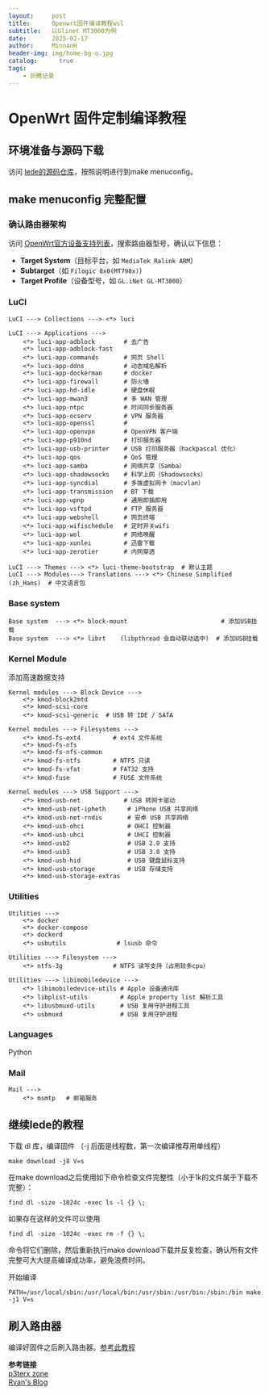 ```yaml
---
layout:     post
title:      Openwrt固件编译教程wsl
subtitle:   以Glinet MT3000为例
date:       2025-02-17
author:     MinnanH
header-img: img/home-bg-o.jpg
catalog: 	  true
tags:
    - 折腾记录
---
```


# OpenWrt 固件定制编译教程

## 环境准备与源码下载
访问 [lede的源码仓库](https://github.com/coolsnowwolf/lede)，按照说明进行到make menuconfig。

## make menuconfig 完整配置
### 确认路由器架构

访问 [OpenWrt官方设备支持列表](https://openwrt.org/zh/docs/guide-quick-start/begin_here)，搜索路由器型号，确认以下信息：
- **Target System**（目标平台，如 `MediaTek Ralink ARM`）
- **Subtarget**（如 `Filogic 8x0(MT798x)`）
- **Target Profile**（设备型号，如 `GL.iNet GL-MT3000`）

### LuCI
```nginx
LuCI ---> Collections ---> <*> luci
```
```nginx
LuCI ---> Applications --->
    <*> luci-app-adblock        # 去广告
    <*> luci-app-adblock-fast
    <*> luci-app-commands       # 网页 Shell
    <*> luci-app-ddns           # 动态域名解析
    <*> luci-app-dockerman      # docker
    <*> luci-app-firewall       # 防火墙
    <*> luci-app-hd-idle        # 硬盘休眠
    <*> luci-app-mwan3          # 多 WAN 管理
    <*> luci-app-ntpc           # 时间同步服务器
    <*> luci-app-ocserv         # VPN 服务器
    <*> luci-app-openssl        # 
    <*> luci-app-openvpn        # OpenVPN 客户端
    <*> luci-app-p910nd         # 打印服务器
    <*> luci-app-usb-printer    # USB 打印服务器（hackpascal 优化）
    <*> luci-app-qos            # QoS 管理
    <*> luci-app-samba          # 网络共享（Samba）
    <*> luci-app-shadowsocks    # 科学上网（Shadowsocks）
    <*> luci-app-syncdial       # 多拨虚拟网卡（macvlan）
    <*> luci-app-transmission   # BT 下载
    <*> luci-app-upnp           # 通用即插即用
    <*> luci-app-vsftpd         # FTP 服务器
    <*> luci-app-webshell       # 网页终端
    <*> luci-app-wifischedule   # 定时开关wifi
    <*> luci-app-wol            # 网络唤醒
    <*> luci-app-xunlei         # 迅雷下载
    <*> luci-app-zerotier       # 内网穿透
```

```nginx
LuCI ---> Themes ---> <*> luci-theme-bootstrap  # 默认主题
LuCI ---> Modules---> Translations ---> <*> Chinese Simplified (zh_Hans)  # 中文语言包
```
### Base system
```nginx
Base system  ---> <*> block-mount                          # 添加USB挂载
Base system  ---> <*> librt    (libpthread 会自动联动选中)  # 添加USB挂载
```
### Kernel Module
添加高速数据支持
```nginx
Kernel modules ---> Block Device --->
    <*> kmod-block2mtd
    <*> kmod-scsi-core
    <*> kmod-scsi-generic  # USB 转 IDE / SATA
```
```nginx
Kernel modules ---> Filesystems --->
    <*> kmod-fs-ext4         # ext4 文件系统
    <*> kmod-fs-nfs
    <*> kmod-fs-nfs-common
    <*> kmod-fs-ntfs         # NTFS 只读
    <*> kmod-fs-vfat         # FAT32 支持
    <*> kmod-fuse            # FUSE 文件系统
```
```nginx
Kernel modules ---> USB Support --->
    <*> kmod-usb-net            # USB 转网卡驱动
    <*> kmod-usb-net-ipheth      # iPhone USB 共享网络
    <*> kmod-usb-net-rndis       # 安卓 USB 共享网络
    <*> kmod-usb-ohci            # OHCI 控制器
    <*> kmod-usb-uhci            # UHCI 控制器
    <*> kmod-usb2                # USB 2.0 支持
    <*> kmod-usb3                # USB 3.0 支持
    <*> kmod-usb-hid             # USB 键盘鼠标支持
    <*> kmod-usb-storage         # USB 存储支持
    <*> kmod-usb-storage-extras
```

### Utilities

```nginx
Utilities --->
    <*> docker
    <*> docker-compose
    <*> dockerd
    <*> usbutils              # lsusb 命令
```
```nginx
Utilities ---> Filesystem --->
    <*> ntfs-3g              # NTFS 读写支持（占用较多cpu）
```
```nginx
Utilities ---> libimobiledevice --->
    <*> libimobiledevice-utils # Apple 设备通讯库
    <*> libplist-utils         # Apple property list 解析工具
    <*> libusbmuxd-utils       # USB 复用守护进程工具
    <*> usbmuxd                # USB 复用守护进程
```

### Languages
Python
### Mail
```nginx
Mail --->
    <*> msmtp   # 邮箱服务
```
## 继续lede的教程
下载 dl 库，编译固件 （-j 后面是线程数，第一次编译推荐用单线程）
```shell
make download -j8 V=s
```
在make download之后使用如下命令检查文件完整性（小于1k的文件属于下载不完整）：
```shell
find dl -size -1024c -exec ls -l {} \;
```
如果存在这样的文件可以使用
```shell
find dl -size -1024c -exec rm -f {} \;
```
命令将它们删除，然后重新执行make download下载并反复检查，确认所有文件完整可大大提高编译成功率，避免浪费时间。

开始编译
```shell
PATH=/usr/local/sbin:/usr/local/bin:/usr/sbin:/usr/bin:/sbin:/bin make -j1 V=s
```

## 刷入路由器
编译好固件之后刷入路由器。[参考此教程](https://docs.gl-inet.cn/router/4/features/uboot/#2)  




**参考链接**  
[p3terx zone](https://p3terx.com/archives/openwrt-compilation-steps-and-commands.html)  
[Rvan's Blog](https://ryanchan.top/archives/compile-openwrt-with-wsl)  
